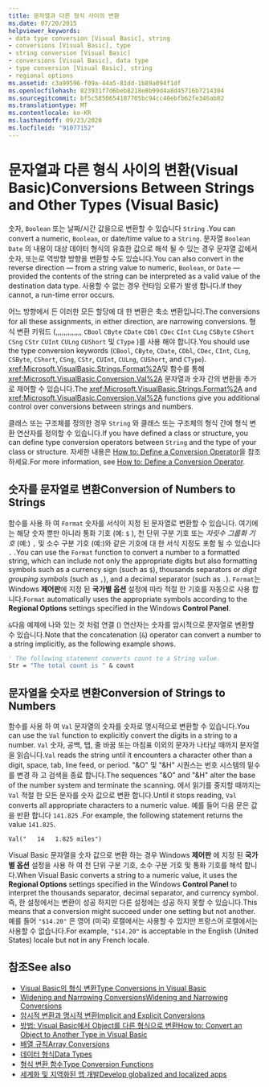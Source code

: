 ```yaml
---
title: 문자열과 다른 형식 사이의 변환
ms.date: 07/20/2015
helpviewer_keywords:
- data type conversion [Visual Basic], string
- conversions [Visual Basic], type
- string conversion [Visual Basic]
- conversions [Visual Basic], data type
- type conversion [Visual Basic], string
- regional options
ms.assetid: c3a99596-f09a-44a5-81dd-1b89a094f1df
ms.openlocfilehash: 823931f7d6beb8218e8b99d4a8d45716b7214304
ms.sourcegitcommit: bf5c5850654187705bc94cc40ebfb62fe346ab02
ms.translationtype: MT
ms.contentlocale: ko-KR
ms.lasthandoff: 09/23/2020
ms.locfileid: "91077152"
---
```

# <a name="conversions-between-strings-and-other-types-visual-basic"></a><span data-ttu-id="337fc-102">문자열과 다른 형식 사이의 변환(Visual Basic)</span><span class="sxs-lookup"><span data-stu-id="337fc-102">Conversions Between Strings and Other Types (Visual Basic)</span></span>

<span data-ttu-id="337fc-103">숫자, `Boolean` 또는 날짜/시간 값을으로 변환할 수 있습니다 `String` .</span><span class="sxs-lookup"><span data-stu-id="337fc-103">You can convert a numeric, `Boolean`, or date/time value to a `String`.</span></span> <span data-ttu-id="337fc-104">문자열 `Boolean` `Date` 의 내용이 대상 데이터 형식의 유효한 값으로 해석 될 수 있는 경우 문자열 값에서 숫자, 또는로 역방향 방향을 변환할 수도 있습니다.</span><span class="sxs-lookup"><span data-stu-id="337fc-104">You can also convert in the reverse direction — from a string value to numeric, `Boolean`, or `Date` — provided the contents of the string can be interpreted as a valid value of the destination data type.</span></span> <span data-ttu-id="337fc-105">사용할 수 없는 경우 런타임 오류가 발생 합니다.</span><span class="sxs-lookup"><span data-stu-id="337fc-105">If they cannot, a run-time error occurs.</span></span>  
  
 <span data-ttu-id="337fc-106">어느 방향에서 든 이러한 모든 할당에 대 한 변환은 축소 변환입니다.</span><span class="sxs-lookup"><span data-stu-id="337fc-106">The conversions for all these assignments, in either direction, are narrowing conversions.</span></span> <span data-ttu-id="337fc-107">형식 변환 키워드 (,,,,,,,,,,,,, `CBool` `CByte` `CDate` `CDbl` `CDec` `CInt` `CLng` `CSByte` `CShort` `CSng` `CStr` `CUInt` `CULng` `CUShort` 및 `CType` )를 사용 해야 합니다.</span><span class="sxs-lookup"><span data-stu-id="337fc-107">You should use the type conversion keywords (`CBool`, `CByte`, `CDate`, `CDbl`, `CDec`, `CInt`, `CLng`, `CSByte`, `CShort`, `CSng`, `CStr`, `CUInt`, `CULng`, `CUShort`, and `CType`).</span></span> <span data-ttu-id="337fc-108"><xref:Microsoft.VisualBasic.Strings.Format%2A>및 함수를 통해 <xref:Microsoft.VisualBasic.Conversion.Val%2A> 문자열과 숫자 간의 변환을 추가로 제어할 수 있습니다.</span><span class="sxs-lookup"><span data-stu-id="337fc-108">The <xref:Microsoft.VisualBasic.Strings.Format%2A> and <xref:Microsoft.VisualBasic.Conversion.Val%2A> functions give you additional control over conversions between strings and numbers.</span></span>  
  
 <span data-ttu-id="337fc-109">클래스 또는 구조체를 정의한 경우 `String` 와 클래스 또는 구조체의 형식 간에 형식 변환 연산자를 정의할 수 있습니다.</span><span class="sxs-lookup"><span data-stu-id="337fc-109">If you have defined a class or structure, you can define type conversion operators between `String` and the type of your class or structure.</span></span> <span data-ttu-id="337fc-110">자세한 내용은 [How to: Define a Conversion Operator](../procedures/how-to-define-a-conversion-operator.md)을 참조하세요.</span><span class="sxs-lookup"><span data-stu-id="337fc-110">For more information, see [How to: Define a Conversion Operator](../procedures/how-to-define-a-conversion-operator.md).</span></span>  
  
## <a name="conversion-of-numbers-to-strings"></a><span data-ttu-id="337fc-111">숫자를 문자열로 변환</span><span class="sxs-lookup"><span data-stu-id="337fc-111">Conversion of Numbers to Strings</span></span>  

 <span data-ttu-id="337fc-112">함수를 사용 하 여 `Format` 숫자를 서식이 지정 된 문자열로 변환할 수 있습니다. 여기에는 해당 숫자 뿐만 아니라 통화 기호 (예: `$` ), 천 단위 구분 기호 또는 *자릿수 그룹화 기호* (예:) `,` 및 소수 구분 기호 (예:)와 같은 기호에 대 한 서식 지정도 포함 될 수 있습니다 `.` .</span><span class="sxs-lookup"><span data-stu-id="337fc-112">You can use the `Format` function to convert a number to a formatted string, which can include not only the appropriate digits but also formatting symbols such as a currency sign (such as `$`), thousands separators or *digit grouping symbols* (such as `,`), and a decimal separator (such as `.`).</span></span> <span data-ttu-id="337fc-113">`Format`는 Windows **제어판**에 지정 된 **국가별 옵션** 설정에 따라 적절 한 기호를 자동으로 사용 합니다.</span><span class="sxs-lookup"><span data-stu-id="337fc-113">`Format` automatically uses the appropriate symbols according to the **Regional Options** settings specified in the Windows **Control Panel**.</span></span>  
  
 <span data-ttu-id="337fc-114">`&`다음 예제에 나와 있는 것 처럼 연결 () 연산자는 숫자를 암시적으로 문자열로 변환할 수 있습니다.</span><span class="sxs-lookup"><span data-stu-id="337fc-114">Note that the concatenation (`&`) operator can convert a number to a string implicitly, as the following example shows.</span></span>  
  
```vb  
' The following statement converts count to a String value.  
Str = "The total count is " & count  
```  
  
## <a name="conversion-of-strings-to-numbers"></a><span data-ttu-id="337fc-115">문자열을 숫자로 변환</span><span class="sxs-lookup"><span data-stu-id="337fc-115">Conversion of Strings to Numbers</span></span>  

 <span data-ttu-id="337fc-116">함수를 사용 하 여 `Val` 문자열의 숫자를 숫자로 명시적으로 변환할 수 있습니다.</span><span class="sxs-lookup"><span data-stu-id="337fc-116">You can use the `Val` function to explicitly convert the digits in a string to a number.</span></span> <span data-ttu-id="337fc-117">`Val` 숫자, 공백, 탭, 줄 바꿈 또는 마침표 이외의 문자가 나타날 때까지 문자열을 읽습니다.</span><span class="sxs-lookup"><span data-stu-id="337fc-117">`Val` reads the string until it encounters a character other than a digit, space, tab, line feed, or period.</span></span> <span data-ttu-id="337fc-118">"&O" 및 "&H" 시퀀스는 번호 시스템의 밑수를 변경 하 고 검색을 종료 합니다.</span><span class="sxs-lookup"><span data-stu-id="337fc-118">The sequences "&O" and "&H" alter the base of the number system and terminate the scanning.</span></span> <span data-ttu-id="337fc-119">에서 읽기를 중지할 때까지는 `Val` 적절 한 모든 문자를 숫자 값으로 변환 합니다.</span><span class="sxs-lookup"><span data-stu-id="337fc-119">Until it stops reading, `Val` converts all appropriate characters to a numeric value.</span></span> <span data-ttu-id="337fc-120">예를 들어 다음 문은 값을 반환 합니다 `141.825` .</span><span class="sxs-lookup"><span data-stu-id="337fc-120">For example, the following statement returns the value `141.825`.</span></span>  
  
 `Val("   14   1.825 miles")`  
  
 <span data-ttu-id="337fc-121">Visual Basic 문자열을 숫자 값으로 변환 하는 경우 Windows **제어판** 에 지정 된 **국가별 옵션** 설정을 사용 하 여 천 단위 구분 기호, 소수 구분 기호 및 통화 기호를 해석 합니다.</span><span class="sxs-lookup"><span data-stu-id="337fc-121">When Visual Basic converts a string to a numeric value, it uses the **Regional Options** settings specified in the Windows **Control Panel** to interpret the thousands separator, decimal separator, and currency symbol.</span></span> <span data-ttu-id="337fc-122">즉, 한 설정에서는 변환이 성공 하지만 다른 설정에는 성공 하지 못할 수 있습니다.</span><span class="sxs-lookup"><span data-stu-id="337fc-122">This means that a conversion might succeed under one setting but not another.</span></span> <span data-ttu-id="337fc-123">예를 들어 `"$14.20"` 은 영어 (미국) 로캘에서는 사용할 수 있지만 프랑스어 로캘에서는 사용할 수 없습니다.</span><span class="sxs-lookup"><span data-stu-id="337fc-123">For example, `"$14.20"` is acceptable in the English (United States) locale but not in any French locale.</span></span>  
  
## <a name="see-also"></a><span data-ttu-id="337fc-124">참조</span><span class="sxs-lookup"><span data-stu-id="337fc-124">See also</span></span>

- [<span data-ttu-id="337fc-125">Visual Basic의 형식 변환</span><span class="sxs-lookup"><span data-stu-id="337fc-125">Type Conversions in Visual Basic</span></span>](type-conversions.md)
- [<span data-ttu-id="337fc-126">Widening and Narrowing Conversions</span><span class="sxs-lookup"><span data-stu-id="337fc-126">Widening and Narrowing Conversions</span></span>](widening-and-narrowing-conversions.md)
- [<span data-ttu-id="337fc-127">암시적 변환과 명시적 변환</span><span class="sxs-lookup"><span data-stu-id="337fc-127">Implicit and Explicit Conversions</span></span>](implicit-and-explicit-conversions.md)
- [<span data-ttu-id="337fc-128">방법: Visual Basic에서 Object를 다른 형식으로 변환</span><span class="sxs-lookup"><span data-stu-id="337fc-128">How to: Convert an Object to Another Type in Visual Basic</span></span>](how-to-convert-an-object-to-another-type.md)
- [<span data-ttu-id="337fc-129">배열 규칙</span><span class="sxs-lookup"><span data-stu-id="337fc-129">Array Conversions</span></span>](array-conversions.md)
- [<span data-ttu-id="337fc-130">데이터 형식</span><span class="sxs-lookup"><span data-stu-id="337fc-130">Data Types</span></span>](../../../language-reference/data-types/index.md)
- [<span data-ttu-id="337fc-131">형식 변환 함수</span><span class="sxs-lookup"><span data-stu-id="337fc-131">Type Conversion Functions</span></span>](../../../language-reference/functions/type-conversion-functions.md)
- [<span data-ttu-id="337fc-132">세계화 및 지역화된 앱 개발</span><span class="sxs-lookup"><span data-stu-id="337fc-132">Develop globalized and localized apps</span></span>](/visualstudio/ide/globalizing-and-localizing-applications)
